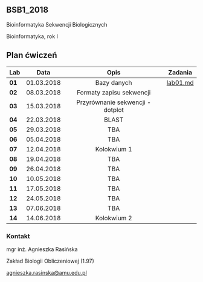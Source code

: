 ## BSB1_2018
Bioinformatyka Sekwencji Biologicznych

Bioinformatyka, rok I

## Plan ćwiczeń

| Lab | Data | Opis | Zadania |
| --- | --- | :---: | --- |
| **01** | 01.03.2018 | Bazy danych |[lab01.md](./lab01.md)  |
| **02**	| 08.03.2018 | Formaty zapisu sekwencji  | |
| **03**	| 15.03.2018 | Przyrównanie sekwencji - dotplot  | |
| **04**	| 22.03.2018 | BLAST | |
| **05**	| 29.03.2018 | TBA | |
| **06**	| 05.04.2018 | TBA | |
| **07**	| 12.04.2018 | Kolokwium 1 | |
| **08**	| 19.04.2018 | TBA | |
| **09**	| 26.04.2018 | TBA | |
| **10**	| 10.05.2018 | TBA | |
| **11**	| 17.05.2018 | TBA | |
| **12**	| 24.05.2018 | TBA | |
| **13**	| 07.06.2018 | TBA | |
| **14**	| 14.06.2018 | Kolokwium 2 | |

### Kontakt
mgr inż. Agnieszka Rasińska

Zakład Biologii Obliczeniowej (1.97)

agnieszka.rasinska@amu.edu.pl


